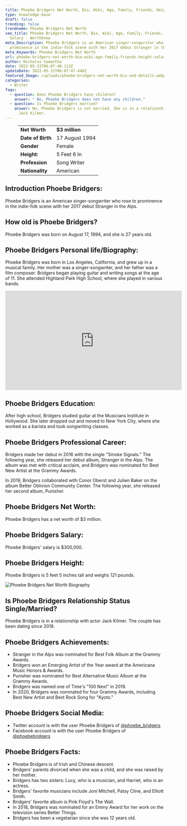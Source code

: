```yaml
---
title: Phoebe Bridgers Net Worth, Bio, Wiki, Age, Family, Friends, Height & Salary
type: knowledge-base
draft: false
trending: false
trendname: Phoebe Bridgers Net Worth
seo_title: Phoebe Bridgers Net Worth, Bio, Wiki, Age, Family, Friends, Height &
  Salary - Worthknow
meta_Description: Phoebe Bridgers is an American singer-songwriter who rose to
  prominence in the indie-folk scene with her 2017 debut Stranger in the Alps.
meta_Keywords: Phoebe Bridgers Net Worth
url: phoebe-bridgers-net-worth-bio-wiki-age-family-friends-height-salary
author: Nicholas Samantha
date: 2022-05-31T06:07:48.113Z
updateDate: 2022-05-31T06:07:47.448Z
featured_Image: /uploads/phoebe-bridgers-net-worth-bio-and-details.webp
categories:
  - Writer
faqs:
  - question: Does Phoebe Bridgers have children?
    answer: " No, Phoebe Bridgers does not have any children."
  - question: Is Phoebe Bridgers married?
    answer: No, Phoebe Bridgers is not married. She is in a relationship with actor
      Jack Kilmer.
---
```

<figure class="wp-block-table is-style-stripes">
  <table>
    <tbody>
      <tr>
        <td>
          <strong>Net Worth</strong>
        </td>
        <td>
          <strong>$3 million</strong>
        </td>
      </tr>
      <tr>
        <td>
          <strong>Date of Birth</strong>
        </td>
        <td>17 August 1994</td>
      </tr>
      <tr>
        <td>
          <strong>Gender</strong>
        </td>
        <td>Female</td>
      </tr>
      <tr>
        <td>
          <strong>Height:</strong>
        </td>
        <td>5 Feet 6 In</td>
      </tr>
      <tr>
        <td>
          <strong>Profession</strong>
        </td>
        <td>Song Writer</td>
      </tr>
      <tr>
        <td>
          <strong>Nationality</strong>
        </td>
        <td>American</td>
      </tr>
    </tbody>
  </table>
</figure>

## **Introduction Phoebe Bridgers:**

Phoebe Bridgers is an American singer-songwriter who rose to prominence in the indie-folk scene with her 2017 debut Stranger in the Alps. 

## **How old is Phoebe Bridgers?**

Phoebe Bridgers was born on August 17, 1994, and she is 27 years old.

## **Phoebe Bridgers Personal life/Biography:**

Phoebe Bridgers was born in Los Angeles, California, and grew up in a musical family. Her mother was a singer-songwriter, and her father was a film composer. Bridgers began playing guitar and writing songs at the age of 11. She attended Highland Park High School, where she played in various bands.

<iframe width="560" height="315" src="https://www.youtube.com/embed/lKh6R3UcJO8" title="YouTube video player" frameborder="0" allow="accelerometer; autoplay; clipboard-write; encrypted-media; gyroscope; picture-in-picture" allowfullscreen></iframe>

## **Phoebe Bridgers Education:**

After high school, Bridgers studied guitar at the Musicians Institute in Hollywood. She later dropped out and moved to New York City, where she worked as a barista and took songwriting classes. 

## **Phoebe Bridgers Professional Career:**

Bridgers made her debut in 2016 with the single "Smoke Signals." The following year, she released her debut album, Stranger in the Alps. The album was met with critical acclaim, and Bridgers was nominated for Best New Artist at the Grammy Awards. 

In 2019, Bridgers collaborated with Conor Oberst and Julien Baker on the album Better Oblivion Community Center. The following year, she released her second album, Punisher.

## **Phoebe Bridgers Net Worth:**

Phoebe Bridgers has a net worth of $3 million. 

## **Phoebe Bridgers Salary:**

Phoebe Bridgers' salary is $300,000. 

## **Phoebe Bridgers Height:**

Phoebe Bridgers is 5 feet 5 inches tall and weighs 121 pounds. 

![Phoebe Bridgers Net Worth Biography](/uploads/phoebe-bridgers-net-worth.webp)

## **Is Phoebe Bridgers Relationship Status Single/Married?**

Phoebe Bridgers is in a relationship with actor Jack Kilmer. The couple has been dating since 2018.

## **Phoebe Bridgers Achievements:**

* Stranger in the Alps was nominated for Best Folk Album at the Grammy Awards. 
* Bridgers won an Emerging Artist of the Year award at the Americana Music Honors & Awards. 
* Punisher was nominated for Best Alternative Music Album at the Grammy Awards. 
* Bridgers was named one of Time's "100 Next" in 2019. 
* In 2020, Bridgers was nominated for four Grammy Awards, including Best New Artist and Best Rock Song for "Kyoto."

## **Phoebe Bridgers Social Media:**

* Twitter account is with the user Phoebe Bridgers of <a href="https://twitter.com/phoebe_bridgers" target="_blank" rel="nofollow" rel="noopener">@phoebe_bridgers</a>
* Facebook account is with the user Phoebe Bridgers of <a href="https://web.facebook.com/phoebebridgers/" target="_blank" rel="nofollow" rel="noopener">@phoebebridgers</a>

## **Phoebe Bridgers Facts:**

* Phoebe Bridgers is of Irish and Chinese descent. 
* Bridgers' parents divorced when she was a child, and she was raised by her mother. 
* Bridgers has two sisters: Lucy, who is a musician, and Harriet, who is an actress. 
* Bridgers' favorite musicians include Joni Mitchell, Patsy Cline, and Elliott Smith. 
* Bridgers' favorite album is Pink Floyd's The Wall. 
* In 2018, Bridgers was nominated for an Emmy Award for her work on the television series Better Things. 
* Bridgers has been a vegetarian since she was 12 years old.